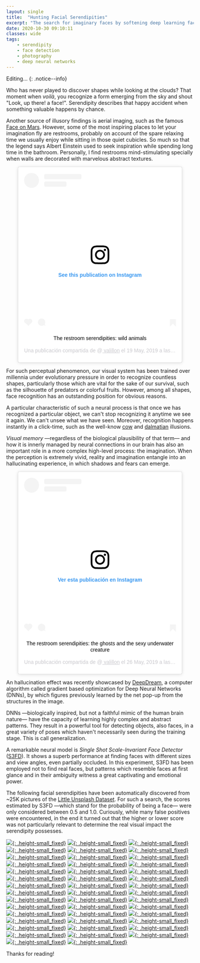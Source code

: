 ```yaml
---
layout: single
title:  "Hunting Facial Serendipities"
excerpt: "The search for imaginary faces by softening deep learning face recognition."
date: 2020-10-30 09:10:11
classes: wide
tags: 
    - serendipity
    - face detection
    - photography
    - deep neural networks
---
```


Editing...
{: .notice--info}

Who has never played to discover shapes while looking at the clouds? That moment when *voilà*, you recognize a form emerging from the sky and shout "Look, up there! a face!". Serendipity describes that happy accident when something valuable happens by chance. 

Another source of illusory findings is aerial imaging, such as the famous [Face on Mars](https://en.wikipedia.org/wiki/Cydonia_(Mars)). However, some of the most inspiring places to let your imagination fly are restrooms, probably on account of the spare relaxing time we usually enjoy while sitting in those quiet cubicles. So much so that the legend says Albert Einstein used to seek inspiration while spending long time in the bathroom. Personally, I find restrooms mind-stimulating specially when walls are decorated with marvelous abstract textures.


<div align='center'>
<blockquote class="instagram-media" data-instgrm-captioned data-instgrm-permalink="https://www.instagram.com/p/BxouzEWiDWi/?utm_source=ig_embed&amp;utm_campaign=loading" data-instgrm-version="13" style=" background:#FFF; border:0; border-radius:3px; box-shadow:0 0 1px 0 rgba(0,0,0,0.5),0 1px 10px 0 rgba(0,0,0,0.15); margin: 1px; max-width:440px; min-width:326px; padding:0; width:99.375%; width:-webkit-calc(100% - 2px); width:calc(100% - 2px);"><div style="padding:16px;"> <a href="https://www.instagram.com/p/BxouzEWiDWi/?utm_source=ig_embed&amp;utm_campaign=loading" style=" background:#FFFFFF; line-height:0; padding:0 0; text-align:center; text-decoration:none; width:100%;" target="_blank"> <div style=" display: flex; flex-direction: row; align-items: center;"> <div style="background-color: #F4F4F4; border-radius: 50%; flex-grow: 0; height: 40px; margin-right: 14px; width: 40px;"></div> <div style="display: flex; flex-direction: column; flex-grow: 1; justify-content: center;"> <div style=" background-color: #F4F4F4; border-radius: 4px; flex-grow: 0; height: 14px; margin-bottom: 6px; width: 100px;"></div> <div style=" background-color: #F4F4F4; border-radius: 4px; flex-grow: 0; height: 14px; width: 60px;"></div></div></div><div style="padding: 19% 0;"></div> <div style="display:block; height:50px; margin:0 auto 12px; width:50px;"><svg width="50px" height="50px" viewBox="0 0 60 60" version="1.1" xmlns="https://www.w3.org/2000/svg" xmlns:xlink="https://www.w3.org/1999/xlink"><g stroke="none" stroke-width="1" fill="none" fill-rule="evenodd"><g transform="translate(-511.000000, -20.000000)" fill="#000000"><g><path d="M556.869,30.41 C554.814,30.41 553.148,32.076 553.148,34.131 C553.148,36.186 554.814,37.852 556.869,37.852 C558.924,37.852 560.59,36.186 560.59,34.131 C560.59,32.076 558.924,30.41 556.869,30.41 M541,60.657 C535.114,60.657 530.342,55.887 530.342,50 C530.342,44.114 535.114,39.342 541,39.342 C546.887,39.342 551.658,44.114 551.658,50 C551.658,55.887 546.887,60.657 541,60.657 M541,33.886 C532.1,33.886 524.886,41.1 524.886,50 C524.886,58.899 532.1,66.113 541,66.113 C549.9,66.113 557.115,58.899 557.115,50 C557.115,41.1 549.9,33.886 541,33.886 M565.378,62.101 C565.244,65.022 564.756,66.606 564.346,67.663 C563.803,69.06 563.154,70.057 562.106,71.106 C561.058,72.155 560.06,72.803 558.662,73.347 C557.607,73.757 556.021,74.244 553.102,74.378 C549.944,74.521 548.997,74.552 541,74.552 C533.003,74.552 532.056,74.521 528.898,74.378 C525.979,74.244 524.393,73.757 523.338,73.347 C521.94,72.803 520.942,72.155 519.894,71.106 C518.846,70.057 518.197,69.06 517.654,67.663 C517.244,66.606 516.755,65.022 516.623,62.101 C516.479,58.943 516.448,57.996 516.448,50 C516.448,42.003 516.479,41.056 516.623,37.899 C516.755,34.978 517.244,33.391 517.654,32.338 C518.197,30.938 518.846,29.942 519.894,28.894 C520.942,27.846 521.94,27.196 523.338,26.654 C524.393,26.244 525.979,25.756 528.898,25.623 C532.057,25.479 533.004,25.448 541,25.448 C548.997,25.448 549.943,25.479 553.102,25.623 C556.021,25.756 557.607,26.244 558.662,26.654 C560.06,27.196 561.058,27.846 562.106,28.894 C563.154,29.942 563.803,30.938 564.346,32.338 C564.756,33.391 565.244,34.978 565.378,37.899 C565.522,41.056 565.552,42.003 565.552,50 C565.552,57.996 565.522,58.943 565.378,62.101 M570.82,37.631 C570.674,34.438 570.167,32.258 569.425,30.349 C568.659,28.377 567.633,26.702 565.965,25.035 C564.297,23.368 562.623,22.342 560.652,21.575 C558.743,20.834 556.562,20.326 553.369,20.18 C550.169,20.033 549.148,20 541,20 C532.853,20 531.831,20.033 528.631,20.18 C525.438,20.326 523.257,20.834 521.349,21.575 C519.376,22.342 517.703,23.368 516.035,25.035 C514.368,26.702 513.342,28.377 512.574,30.349 C511.834,32.258 511.326,34.438 511.181,37.631 C511.035,40.831 511,41.851 511,50 C511,58.147 511.035,59.17 511.181,62.369 C511.326,65.562 511.834,67.743 512.574,69.651 C513.342,71.625 514.368,73.296 516.035,74.965 C517.703,76.634 519.376,77.658 521.349,78.425 C523.257,79.167 525.438,79.673 528.631,79.82 C531.831,79.965 532.853,80.001 541,80.001 C549.148,80.001 550.169,79.965 553.369,79.82 C556.562,79.673 558.743,79.167 560.652,78.425 C562.623,77.658 564.297,76.634 565.965,74.965 C567.633,73.296 568.659,71.625 569.425,69.651 C570.167,67.743 570.674,65.562 570.82,62.369 C570.966,59.17 571,58.147 571,50 C571,41.851 570.966,40.831 570.82,37.631"></path></g></g></g></svg></div><div style="padding-top: 8px;"> <div style=" color:#3897f0; font-family:Arial,sans-serif; font-size:14px; font-style:normal; font-weight:550; line-height:18px;"> See this publication on Instagram</div></div><div style="padding: 12.5% 0;"></div> <div style="display: flex; flex-direction: row; margin-bottom: 14px; align-items: center;"><div> <div style="background-color: #F4F4F4; border-radius: 50%; height: 12.5px; width: 12.5px; transform: translateX(0px) translateY(7px);"></div> <div style="background-color: #F4F4F4; height: 12.5px; transform: rotate(-45deg) translateX(3px) translateY(1px); width: 12.5px; flex-grow: 0; margin-right: 14px; margin-left: 2px;"></div> <div style="background-color: #F4F4F4; border-radius: 50%; height: 12.5px; width: 12.5px; transform: translateX(9px) translateY(-18px);"></div></div><div style="margin-left: 8px;"> <div style=" background-color: #F4F4F4; border-radius: 50%; flex-grow: 0; height: 20px; width: 20px;"></div> <div style=" width: 0; height: 0; border-top: 2px solid transparent; border-left: 6px solid #f4f4f4; border-bottom: 2px solid transparent; transform: translateX(16px) translateY(-4px) rotate(30deg)"></div></div><div style="margin-left: auto;"> <div style=" width: 0px; border-top: 8px solid #F4F4F4; border-right: 8px solid transparent; transform: translateY(16px);"></div> <div style=" background-color: #F4F4F4; flex-grow: 0; height: 12px; width: 16px; transform: translateY(-4px);"></div> <div style=" width: 0; height: 0; border-top: 8px solid #F4F4F4; border-left: 8px solid transparent; transform: translateY(-4px) translateX(8px);"></div></div></div></a> <p style=" margin:8px 0 0 0; padding:0 4px;"> <a href="https://www.instagram.com/p/BxouzEWiDWi/?utm_source=ig_embed&amp;utm_campaign=loading" style=" color:#000; font-family:Arial,sans-serif; font-size:14px; font-style:normal; font-weight:normal; line-height:17px; text-decoration:none; word-wrap:break-word;" target="_blank">The restroom serendipities: wild animals</a></p> <p style=" color:#c9c8cd; font-family:Arial,sans-serif; font-size:14px; line-height:17px; margin-bottom:0; margin-top:8px; overflow:hidden; padding:8px 0 7px; text-align:center; text-overflow:ellipsis; white-space:nowrap;">Una publicación compartida de @<a href="https://www.instagram.com/valillon/?utm_source=ig_embed&amp;utm_campaign=loading" style=" color:#c9c8cd; font-family:Arial,sans-serif; font-size:14px; font-style:normal; font-weight:normal; line-height:17px;" target="_blank"> valillon</a> el <time style=" font-family:Arial,sans-serif; font-size:14px; line-height:17px;" datetime="2019-05-19T07:53:06+00:00">19 May, 2019 a las 12:53 PDT</time></p></div></blockquote>
<script async src="//www.instagram.com/embed.js"></script>
</div>



For such perceptual phenomenon, our visual system has been trained over millennia under evolutionary pressure in order to recognize countless shapes, particularly those which are vital for the sake of our survival, such as the silhouette of predators or colorful fruits. However, among all shapes, face recognition has an outstanding position for obvious reasons.

A particular characteristic of such a neural process is that once we has recognized a particular object, we can't stop recognizing it anytime we see it again. We can't unsee what we have seen. Moreover, recognition happens instantly in a click-time, such as the well-know [cow](https://www.visionandlearning.org/whatisvision08.html) and [dalmatian](https://youtu.be/Ptr0guWpLU4) illusions.

*Visual memory* —regardless of the biological plausibility of that term— and how it is innerly managed by neural connections in our brain has also an important role in a more complex high-level process: the imagination. When the perception is extremely vivid, reality and imagination entangle into an hallucinating experience, in which shadows and fears can emerge.


<div align='center'>
<blockquote class="instagram-media" data-instgrm-captioned data-instgrm-permalink="https://www.instagram.com/p/Bx6w7YAiGLw/?utm_source=ig_embed&amp;utm_campaign=loading" data-instgrm-version="13" style=" background:#FFF; border:0; border-radius:3px; box-shadow:0 0 1px 0 rgba(0,0,0,0.5),0 1px 10px 0 rgba(0,0,0,0.15); margin: 1px; max-width:440px; min-width:326px; padding:0; width:99.375%; width:-webkit-calc(100% - 2px); width:calc(100% - 2px);"><div style="padding:16px;"> <a href="https://www.instagram.com/p/Bx6w7YAiGLw/?utm_source=ig_embed&amp;utm_campaign=loading" style=" background:#FFFFFF; line-height:0; padding:0 0; text-align:center; text-decoration:none; width:100%;" target="_blank"> <div style=" display: flex; flex-direction: row; align-items: center;"> <div style="background-color: #F4F4F4; border-radius: 50%; flex-grow: 0; height: 40px; margin-right: 14px; width: 40px;"></div> <div style="display: flex; flex-direction: column; flex-grow: 1; justify-content: center;"> <div style=" background-color: #F4F4F4; border-radius: 4px; flex-grow: 0; height: 14px; margin-bottom: 6px; width: 100px;"></div> <div style=" background-color: #F4F4F4; border-radius: 4px; flex-grow: 0; height: 14px; width: 60px;"></div></div></div><div style="padding: 19% 0;"></div> <div style="display:block; height:50px; margin:0 auto 12px; width:50px;"><svg width="50px" height="50px" viewBox="0 0 60 60" version="1.1" xmlns="https://www.w3.org/2000/svg" xmlns:xlink="https://www.w3.org/1999/xlink"><g stroke="none" stroke-width="1" fill="none" fill-rule="evenodd"><g transform="translate(-511.000000, -20.000000)" fill="#000000"><g><path d="M556.869,30.41 C554.814,30.41 553.148,32.076 553.148,34.131 C553.148,36.186 554.814,37.852 556.869,37.852 C558.924,37.852 560.59,36.186 560.59,34.131 C560.59,32.076 558.924,30.41 556.869,30.41 M541,60.657 C535.114,60.657 530.342,55.887 530.342,50 C530.342,44.114 535.114,39.342 541,39.342 C546.887,39.342 551.658,44.114 551.658,50 C551.658,55.887 546.887,60.657 541,60.657 M541,33.886 C532.1,33.886 524.886,41.1 524.886,50 C524.886,58.899 532.1,66.113 541,66.113 C549.9,66.113 557.115,58.899 557.115,50 C557.115,41.1 549.9,33.886 541,33.886 M565.378,62.101 C565.244,65.022 564.756,66.606 564.346,67.663 C563.803,69.06 563.154,70.057 562.106,71.106 C561.058,72.155 560.06,72.803 558.662,73.347 C557.607,73.757 556.021,74.244 553.102,74.378 C549.944,74.521 548.997,74.552 541,74.552 C533.003,74.552 532.056,74.521 528.898,74.378 C525.979,74.244 524.393,73.757 523.338,73.347 C521.94,72.803 520.942,72.155 519.894,71.106 C518.846,70.057 518.197,69.06 517.654,67.663 C517.244,66.606 516.755,65.022 516.623,62.101 C516.479,58.943 516.448,57.996 516.448,50 C516.448,42.003 516.479,41.056 516.623,37.899 C516.755,34.978 517.244,33.391 517.654,32.338 C518.197,30.938 518.846,29.942 519.894,28.894 C520.942,27.846 521.94,27.196 523.338,26.654 C524.393,26.244 525.979,25.756 528.898,25.623 C532.057,25.479 533.004,25.448 541,25.448 C548.997,25.448 549.943,25.479 553.102,25.623 C556.021,25.756 557.607,26.244 558.662,26.654 C560.06,27.196 561.058,27.846 562.106,28.894 C563.154,29.942 563.803,30.938 564.346,32.338 C564.756,33.391 565.244,34.978 565.378,37.899 C565.522,41.056 565.552,42.003 565.552,50 C565.552,57.996 565.522,58.943 565.378,62.101 M570.82,37.631 C570.674,34.438 570.167,32.258 569.425,30.349 C568.659,28.377 567.633,26.702 565.965,25.035 C564.297,23.368 562.623,22.342 560.652,21.575 C558.743,20.834 556.562,20.326 553.369,20.18 C550.169,20.033 549.148,20 541,20 C532.853,20 531.831,20.033 528.631,20.18 C525.438,20.326 523.257,20.834 521.349,21.575 C519.376,22.342 517.703,23.368 516.035,25.035 C514.368,26.702 513.342,28.377 512.574,30.349 C511.834,32.258 511.326,34.438 511.181,37.631 C511.035,40.831 511,41.851 511,50 C511,58.147 511.035,59.17 511.181,62.369 C511.326,65.562 511.834,67.743 512.574,69.651 C513.342,71.625 514.368,73.296 516.035,74.965 C517.703,76.634 519.376,77.658 521.349,78.425 C523.257,79.167 525.438,79.673 528.631,79.82 C531.831,79.965 532.853,80.001 541,80.001 C549.148,80.001 550.169,79.965 553.369,79.82 C556.562,79.673 558.743,79.167 560.652,78.425 C562.623,77.658 564.297,76.634 565.965,74.965 C567.633,73.296 568.659,71.625 569.425,69.651 C570.167,67.743 570.674,65.562 570.82,62.369 C570.966,59.17 571,58.147 571,50 C571,41.851 570.966,40.831 570.82,37.631"></path></g></g></g></svg></div><div style="padding-top: 8px;"> <div style=" color:#3897f0; font-family:Arial,sans-serif; font-size:14px; font-style:normal; font-weight:550; line-height:18px;"> Ver esta publicación en Instagram</div></div><div style="padding: 12.5% 0;"></div> <div style="display: flex; flex-direction: row; margin-bottom: 14px; align-items: center;"><div> <div style="background-color: #F4F4F4; border-radius: 50%; height: 12.5px; width: 12.5px; transform: translateX(0px) translateY(7px);"></div> <div style="background-color: #F4F4F4; height: 12.5px; transform: rotate(-45deg) translateX(3px) translateY(1px); width: 12.5px; flex-grow: 0; margin-right: 14px; margin-left: 2px;"></div> <div style="background-color: #F4F4F4; border-radius: 50%; height: 12.5px; width: 12.5px; transform: translateX(9px) translateY(-18px);"></div></div><div style="margin-left: 8px;"> <div style=" background-color: #F4F4F4; border-radius: 50%; flex-grow: 0; height: 20px; width: 20px;"></div> <div style=" width: 0; height: 0; border-top: 2px solid transparent; border-left: 6px solid #f4f4f4; border-bottom: 2px solid transparent; transform: translateX(16px) translateY(-4px) rotate(30deg)"></div></div><div style="margin-left: auto;"> <div style=" width: 0px; border-top: 8px solid #F4F4F4; border-right: 8px solid transparent; transform: translateY(16px);"></div> <div style=" background-color: #F4F4F4; flex-grow: 0; height: 12px; width: 16px; transform: translateY(-4px);"></div> <div style=" width: 0; height: 0; border-top: 8px solid #F4F4F4; border-left: 8px solid transparent; transform: translateY(-4px) translateX(8px);"></div></div></div></a> <p style=" margin:8px 0 0 0; padding:0 4px;"> <a href="https://www.instagram.com/p/Bx6w7YAiGLw/?utm_source=ig_embed&amp;utm_campaign=loading" style=" color:#000; font-family:Arial,sans-serif; font-size:14px; font-style:normal; font-weight:normal; line-height:17px; text-decoration:none; word-wrap:break-word;" target="_blank">The restroom serendipities: the ghosts and the sexy underwater creature</a></p> <p style=" color:#c9c8cd; font-family:Arial,sans-serif; font-size:14px; line-height:17px; margin-bottom:0; margin-top:8px; overflow:hidden; padding:8px 0 7px; text-align:center; text-overflow:ellipsis; white-space:nowrap;">Una publicación compartida de @<a href="https://www.instagram.com/valillon/?utm_source=ig_embed&amp;utm_campaign=loading" style=" color:#c9c8cd; font-family:Arial,sans-serif; font-size:14px; font-style:normal; font-weight:normal; line-height:17px;" target="_blank"> valillon</a> el <time style=" font-family:Arial,sans-serif; font-size:14px; line-height:17px;" datetime="2019-05-26T07:58:03+00:00">26 May, 2019 a las 12:58 PDT</time></p></div></blockquote>
</div>

An hallucination effect was recently showcased by [DeepDream](https://ai.googleblog.com/2015/06/inceptionism-going-deeper-into-neural.html), a computer algorithm called gradient based optimization for Deep Neural Networks (DNNs), by which figures previously learned by the net pop-up from the structures in the image.

DNNs —biologically inspired, but not a faithful mimic of the human brain nature— have the capacity of learning highly complex and abstract patterns. They result in a powerful tool for detecting objects, also faces, in a great variety of poses which haven't necessarily seen during the training stage. This is call generalization.

A remarkable neural model is *Single Shot Scale-Invariant Face Detector* ([S3FD](https://github.com/sfzhang15/SFD)). It shows a superb performance at finding faces with different sizes and view angles, even partially occluded. In this experiment, S3FD has been employed not to find real faces, but patterns which resemble faces at first glance and in their ambiguity witness a great captivating and emotional power.

The following facial serendipities have been automatically discovered from ~25K pictures of the [Little Unsplash Dataset](https://github.com/unsplash/datasets). For such a search, the scores estimated by S3FD —which stand for the probability of being a face— were only considered between 0.5 and 1.0. Curiously, while many false positives were encountered, in the end it turned out that the higher or lower score was not particularly relevant to determine the real visual impact the serendipity possesses.



[![](/assets/serendipity/S_052-BB0-photo-1564298933651-4dd9a8b814b6.jpg){: .height-small_fixed}](https://unsplash.com/photos/W4HN8SjPO0M)
[![](/assets/serendipity/S_053-BB0-photo-1449870877465-2492f06ed718.jpg){: .height-small_fixed}](https://unsplash.com/photos/hcbSImc8cdY)
[![](/assets/serendipity/S_053-BB1-photo-1580528287425-6f5d97c0c9fc.jpg){: .height-small_fixed}](https://unsplash.com/photos/w9JPmHmaLYA)
[![](/assets/serendipity/S_055-BB0-photo-1547418006-7f8cf4e50783.jpg){: .height-small_fixed}](https://unsplash.com/photos/L-upprjgvww)
[![](/assets/serendipity/S_055-BB3-photo-1493744493046-8ae80dca89eb.jpg){: .height-small_fixed}](https://unsplash.com/photos/elz_jOsXTf4)
[![](/assets/serendipity/S_056-BB1-photo-1552503360-b45eea47ef5a.jpg){: .height-small_fixed}](https://unsplash.com/photos/xVFM4TfqHh4)
[![](/assets/serendipity/S_057-BB1-photo-1552161031-271cc70b9428.jpg){: .height-small_fixed}](https://unsplash.com/photos/f0hwZSrb1sE)
[![](/assets/serendipity/S_058-BB6-photo-1552753849-b693d487c6ee.jpg){: .height-small_fixed}](https://unsplash.com/photos/xFEMp-gBmE0)
[![](/assets/serendipity/S_059-BB9-photo-1456255985051-dcbc4f615823.jpg){: .height-small_fixed}](https://unsplash.com/photos/8tem2WpFPhM)
[![](/assets/serendipity/S_061-BB0-photo-1516623957853-0f9e4b609d23.jpg){: .height-small_fixed}](https://unsplash.com/photos/dpQqhZRyF7w)
[![](/assets/serendipity/S_062-BB0-photo-1557852429-f5e3c2be60da.jpg){: .height-small_fixed}](https://unsplash.com/photos/xjUtcDvzDPk)
[![](/assets/serendipity/S_063-BB0-photo-1564050934142-c87c23575783.jpg){: .height-small_fixed}](https://unsplash.com/photos/BXlSfmhVEzE)
[![](/assets/serendipity/S_064-BB0-photo-1588830978197-45a1f65e6978.jpg){: .height-small_fixed}](https://unsplash.com/photos/s4VRWe7sNPA)
[![](/assets/serendipity/S_065-BB0-photo-1589007290773-87c1d1b071d6.jpg){: .height-small_fixed}](https://unsplash.com/photos/-7iCZvSYt6M)
[![](/assets/serendipity/S_066-BB0-photo-1583442590229-8044f7dde750.jpg){: .height-small_fixed}](https://unsplash.com/photos/yhe56d6haoQ)
[![](/assets/serendipity/S_069-BB0-photo-1590160061765-a8ee479e9666.jpg){: .height-small_fixed}](https://unsplash.com/photos/YGMyrU2sjUk)
[![](/assets/serendipity/S_069-BB7-photo-1564991780941-bbaf9dd26800.jpg){: .height-small_fixed}](https://unsplash.com/photos/_fDxl6pcKKQ)
[![](/assets/serendipity/S_070-BB0-photo-1544420214-305b19008005.jpg){: .height-small_fixed}](https://unsplash.com/photos/ouwUWVr7Ahw)
[![](/assets/serendipity/S_071-BB1-photo-1541273521242-868094c1e574.jpg){: .height-small_fixed}](https://unsplash.com/photos/VpjPHuFAI-4)
[![](/assets/serendipity/S_072-BB4-photo-1456255985051-dcbc4f615823.jpg){: .height-small_fixed}](https://unsplash.com/photos/8tem2WpFPhM)
[![](/assets/serendipity/S_074-BB0-photo-1562662906-783388c332c6.jpg){: .height-small_fixed}](https://unsplash.com/photos/MyRrDk_BqdI)
[![](/assets/serendipity/S_074-BB1-photo-1583138397324-7325c0e42e53.jpg){: .height-small_fixed}](https://unsplash.com/photos/StV72L0DH4A)
[![](/assets/serendipity/S_075-BB0-photo-1592114170988-6c5d0ee2cf73.jpg){: .height-small_fixed}](https://unsplash.com/photos/60PShgZzlnY)
[![](/assets/serendipity/S_077-BB0-photo-1581015614011-e4ae6997883f.jpg){: .height-small_fixed}](https://unsplash.com/photos/Yu26IXOksWE)
[![](/assets/serendipity/S_081-BB0-photo-1580160456669-269256f5d3dc.jpg){: .height-small_fixed}](https://unsplash.com/photos/1tvzjgFADc0)
[![](/assets/serendipity/S_082-BB0-photo-1545656021-14b18b556e0c.jpg){: .height-small_fixed}](https://unsplash.com/photos/X3wsPcNr2Ok)
[![](/assets/serendipity/S_082-BB0-photo-1588596413963-8b47b64da6b4.jpg){: .height-small_fixed}](https://unsplash.com/photos/IFMxm6dVWkc)
[![](/assets/serendipity/S_083-BB0-photo-1554300668-50f3521dc276.jpg){: .height-small_fixed}](https://unsplash.com/photos/7q884uxYVtk)
[![](/assets/serendipity/S_084-BB0-photo-1455453754083-25b0af716329.jpg){: .height-small_fixed}](https://unsplash.com/photos/JzQUxNdjbZM)
[![](/assets/serendipity/S_085-BB0-photo-1544116469-0a965a213e72.jpg){: .height-small_fixed}](https://unsplash.com/photos/vIxqtVFOfgw)
[![](/assets/serendipity/S_086-BB0-photo-1465599460962-cb9dedc91381.jpg){: .height-small_fixed}](https://unsplash.com/photos/Dqudx_1X83Y)
[![](/assets/serendipity/S_088-BB0-photo-1567620795914-b7f05cebfeab.jpg){: .height-small_fixed}](https://unsplash.com/photos/1Gy6L3iJyUI)
[![](/assets/serendipity/S_090-BB0-photo-1452516526944-cb9dff8bee84.jpg){: .height-small_fixed}](https://unsplash.com/photos/tD0ZjZWqo5Y)
[![](/assets/serendipity/S_092-BB0-photo-1566418264893-6a7aa4496268.jpg){: .height-small_fixed}](https://unsplash.com/photos/-iB7qi5HIaw)
[![](/assets/serendipity/S_092-BB0-photo-1576425482192-21e976c98a38.jpg){: .height-small_fixed}](https://unsplash.com/photos/0mhcdAI9qhw)
[![](/assets/serendipity/S_093-BB0-photo-1544663916-b77e97e30bdf.jpg){: .height-small_fixed}](https://unsplash.com/photos/8Vzi8AzyQyw)
[![](/assets/serendipity/S_094-BB0-photo-1579092691900-29d2cc589743.jpg){: .height-small_fixed}](https://unsplash.com/photos/KmmVj3LY4lA)
[![](/assets/serendipity/S_095-BB0-photo-1464808646948-8f732deb6e4b.jpg){: .height-small_fixed}](https://unsplash.com/photos/TRys9NU8GiQ)
[![](/assets/serendipity/S_095-BB0-photo-1576158113840-43db9ff3ef09.jpg){: .height-small_fixed}](https://unsplash.com/photos/hSh_X3kJ4bI)
[![](/assets/serendipity/S_096-BB0-photo-1548124537-ef884b9c53ad.jpg){: .height-small_fixed}](https://unsplash.com/photos/1jhNSrOxWJY)
[![](/assets/serendipity/S_097-BB0-photo-1580304861638-789f869a09cc.jpg){: .height-small_fixed}](https://unsplash.com/photos/ZpFDZu3wKaU)
[![](/assets/serendipity/S_097-BB1-photo-1547990209-94f4a560ddba.jpg){: .height-small_fixed}](https://unsplash.com/photos/9eZNAlNvpUo)
[![](/assets/serendipity/S_098-BB0-photo-1563123636-92d0f17712be.jpg){: .height-small_fixed}](https://unsplash.com/photos/oyVjpgdtnMs)
[![](/assets/serendipity/S_099-BB0-photo-1484110854909-da2cbf57aa79.jpg){: .height-small_fixed}](https://unsplash.com/photos/eSOVOj43s6g)

Thanks for reading!
